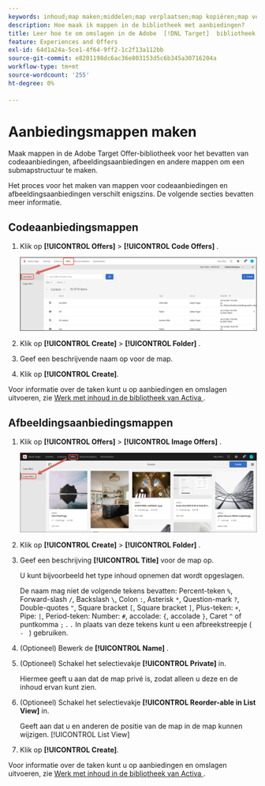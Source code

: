 ```yaml
---
keywords: inhoud;map maken;middelen;map verplaatsen;map kopiëren;map verwijderen;map downloaden;map downloaden;map
description: Hoe maak ik mappen in de bibliotheek met aanbiedingen?
title: Leer hoe te om omslagen in de Adobe  [!DNL Target]  bibliotheek van Aanbiedingen tot stand te brengen om code en beeldaanbiedingen, evenals andere omslagen te houden.
feature: Experiences and Offers
exl-id: 64d1a24a-5ce1-4f64-9ff2-1c2f13a112bb
source-git-commit: e8201198dc6ac36e803153d5c6b345a30716204a
workflow-type: tm+mt
source-wordcount: '255'
ht-degree: 0%

---
```


# Aanbiedingsmappen maken

Maak mappen in de Adobe Target Offer-bibliotheek voor het bevatten van codeaanbiedingen, afbeeldingsaanbiedingen en andere mappen om een submapstructuur te maken.

Het proces voor het maken van mappen voor codeaanbiedingen en afbeeldingsaanbiedingen verschilt enigszins. De volgende secties bevatten meer informatie.

## Codeaanbiedingsmappen

1. Klik op **[!UICONTROL Offers]** > **[!UICONTROL Code Offers]** .

   ![ de Aanbiedingen van de Code tabel ](/help/main/c-experiences/c-manage-content/assets/code-offers-tab.png)

1. Klik op **[!UICONTROL Create]** > **[!UICONTROL Folder]** .

1. Geef een beschrijvende naam op voor de map.

1. Klik op **[!UICONTROL Create]**.

Voor informatie over de taken kunt u op aanbiedingen en omslagen uitvoeren, zie [ Werk met inhoud in de bibliotheek van Activa ](/help/main/c-experiences/c-manage-content/assets-working.md).

## Afbeeldingsaanbiedingsmappen

1. Klik op **[!UICONTROL Offers]** > **[!UICONTROL Image Offers]** .

   ![ de Aanbiedingen van het Beeld lusje ](/help/main/c-experiences/c-manage-content/assets/image-offers-tab.png)

1. Klik op **[!UICONTROL Create]** > **[!UICONTROL Folder]** .
1. Geef een beschrijving **[!UICONTROL Title]** voor de map op.

   U kunt bijvoorbeeld het type inhoud opnemen dat wordt opgeslagen.

   De naam mag niet de volgende tekens bevatten: Percent-teken `%`, Forward-slash `/`, Backslash `\`, Colon `:`, Asterisk `*`, Question-mark `?`, Double-quotes `"`, Square bracket `[`, Square bracket `]`, Plus-teken: `+`, Pipe: `|`, Period-teken: Number: `#`, accolade: `{`, accolade `}`, Caret `^` of puntkomma `;` . `.` In plaats van deze tekens kunt u een afbreekstreepje ( `- ` ) gebruiken.

1. (Optioneel) Bewerk de **[!UICONTROL Name]** .
1. (Optioneel) Schakel het selectievakje **[!UICONTROL Private]** in.

   Hiermee geeft u aan dat de map privé is, zodat alleen u deze en de inhoud ervan kunt zien.

1. (Optioneel) Schakel het selectievakje **[!UICONTROL Reorder-able in List View]** in.

   Geeft aan dat u en anderen de positie van de map in de map kunnen wijzigen. [!UICONTROL List View]

1. Klik op **[!UICONTROL Create]**.

Voor informatie over de taken kunt u op aanbiedingen en omslagen uitvoeren, zie [ Werk met inhoud in de bibliotheek van Activa ](/help/main/c-experiences/c-manage-content/assets-working.md).
